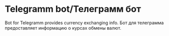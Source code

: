 # Telegramm bot/Телеграмм бот
Bot for Telegramm provides currency exchanging info.
Бот для телеграмма предоставляет информацию о курсах обмены валют. 
